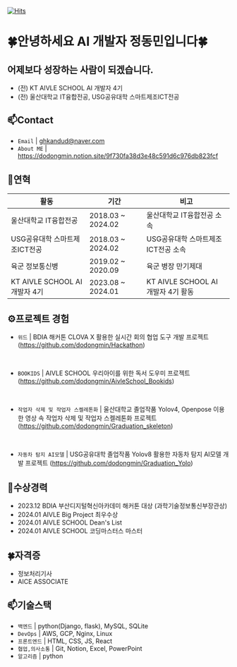[![Hits](https://hits.seeyoufarm.com/api/count/incr/badge.svg?url=https%3A%2F%2Fgithub.com%2Fdodongmin&count_bg=%2318DAFF&title_bg=%23555555&icon=&icon_color=%23E7E7E7&title=%EB%B0%A9%EB%AC%B8%EC%9E%90&edge_flat=false)](https://hits.seeyoufarm.com)

# 🍀안녕하세요 AI 개발자 정동민입니다🍀
## 어제보다 성장하는 사람이 되겠습니다.
- (전) KT AIVLE SCHOOL AI 개발자 4기
- (전) 울산대학교 IT융합전공, USG공유대학 스마트제조ICT전공

## 📫Contact

- `Email` | ghkandud@naver.com
- `About ME` | <a href="https://dodongmin.notion.site/9f730fa38d3e48c591d6c976db823fcf" target="_blank">https://dodongmin.notion.site/9f730fa38d3e48c591d6c976db823fcf</a>


## 👋연혁<br/>
|활동|기간|비고|
|---|---|---|
|울산대학교 IT융합전공|2018.03 ~ 2024.02| 울산대학교 IT융합전공 소속|
|USG공유대학 스마트제조ICT전공|2018.03 ~ 2024.02| USG공유대학 스마트제조ICT전공 소속|
|육군 정보통신병 |2019.02 ~ 2020.09|육군 병장 만기제대|
|KT AIVLE SCHOOL AI 개발자 4기|2023.08 ~ 2024.01|KT AIVLE SCHOOL AI 개발자 4기 활동|


## ⚙프로젝트 경험

- `위드` | BDIA 해커톤 CLOVA X 활용한 실시간 회의 협업 도구 개발 프로젝트(https://github.com/dodongmin/Hackathon)
<br>

- `BOOKIDS` | AIVLE SCHOOL 우리아이를 위한 독서 도우미 프로젝트 (https://github.com/dodongmin/AivleSchool_Bookids)
<br>

- `작업자 삭제 및 작업자 스켈레톤화` | 울산대학교 졸업작품 Yolov4, Openpose 이용한 영상 속 작업자 삭제 및 작업자 스켈레톤화 프로젝트 (https://github.com/dodongmin/Graduation_skeleton)
<br>

- `자동차 탐지 AI모델` | USG공유대학 졸업작품 Yolov8 활용한 자동차 탐지 AI모델 개발 프로젝트 (https://github.com/dodongmin/Graduation_Yolo)


## 🎉수상경력
- 2023.12 BDIA 부산디지털혁신아카데미 해커톤 대상 (과학기술정보통신부장관상)
- 2024.01 AIVLE Big Project 최우수상
- 2024.01 AIVLE SCHOOL Dean's List
- 2024.01 AIVLE SCHOOL 코딩마스터스 마스터


## 🍀자격증
- 정보처리기사
- AICE ASSOCIATE


## 📫기술스택
- `백엔드` | python(Django, flask), MySQL, SQLite
- `DevOps` | AWS, GCP, Nginx, Linux
- `프론트엔드` | HTML, CSS, JS, React
- `협업,의사소통` | Git, Notion, Excel, PowerPoint
- `알고리즘` | python
<br>
